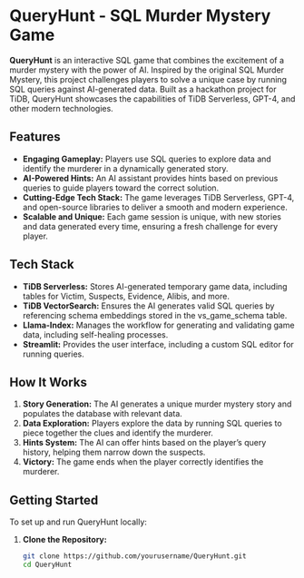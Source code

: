 # QueryHunt - SQL Murder Mystery Game

**QueryHunt** is an interactive SQL game that combines the excitement of a murder mystery with the power of AI. Inspired by the original SQL Murder Mystery, this project challenges players to solve a unique case by running SQL queries against AI-generated data. Built as a hackathon project for TiDB, QueryHunt showcases the capabilities of TiDB Serverless, GPT-4, and other modern technologies.

## Features

- **Engaging Gameplay:** Players use SQL queries to explore data and identify the murderer in a dynamically generated story.
- **AI-Powered Hints:** An AI assistant provides hints based on previous queries to guide players toward the correct solution.
- **Cutting-Edge Tech Stack:** The game leverages TiDB Serverless, GPT-4, and open-source libraries to deliver a smooth and modern experience.
- **Scalable and Unique:** Each game session is unique, with new stories and data generated every time, ensuring a fresh challenge for every player.

## Tech Stack

- **TiDB Serverless:** Stores AI-generated temporary game data, including tables for Victim, Suspects, Evidence, Alibis, and more.
- **TiDB VectorSearch:** Ensures the AI generates valid SQL queries by referencing schema embeddings stored in the vs_game_schema table.
- **Llama-Index:** Manages the workflow for generating and validating game data, including self-healing processes.
- **Streamlit:** Provides the user interface, including a custom SQL editor for running queries.

## How It Works

1. **Story Generation:** The AI generates a unique murder mystery story and populates the database with relevant data.
2. **Data Exploration:** Players explore the data by running SQL queries to piece together the clues and identify the murderer.
3. **Hints System:** The AI can offer hints based on the player’s query history, helping them narrow down the suspects.
4. **Victory:** The game ends when the player correctly identifies the murderer.

## Getting Started

To set up and run QueryHunt locally:

1. **Clone the Repository:**
   ```bash
   git clone https://github.com/yourusername/QueryHunt.git
   cd QueryHunt

